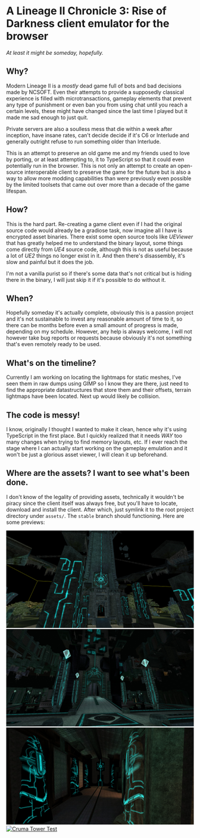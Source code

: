 # A Lineage II Chronicle 3: Rise of Darkness client emulator for the browser
_At least it might be someday, hopefully._

## Why?
Modern Lineage II is a _mostly_ dead game full of bots and bad decisions made by NCSOFT. Even their attempts to provide a supposedly classical experience is filled with microtransactions, gameplay elements that prevent any type of punishment or even ban you from using chat until you reach a certain levels, these might have changed since the last time I played but it made me sad enough to just quit.

Private servers are also a soulless mess that die within a week after inception, have insane rates, can't decide decide if it's C6 or Interlude and generally outright refuse to run something older than Interlude.

This is an attempt to preserve an old game me and my friends used to love by porting, or at least attempting to, it to TypeScript so that it could even potentially run in the browser. This is not only an attempt to create an open-source interoperable client to preserve the game for the future but is also a way to allow more modding capabilities than were previously even possible by the limited toolsets that came out over more than a decade of the game lifespan.

## How?
This is the hard part. Re-creating a game client even if I had the original source code would already be a gradiose task, now imagine all I have is encrypted asset binaries. There exist some open source tools like _UEViewer_ that has greatly helped me to understand the binary layout, some things come directly from _UE4_ source code, although this is not as useful because a lot of _UE2_ things no longer exist in it. And then there's disassembly, it's slow and painful but it does the job.

I'm not a vanilla purist so if there's some data that's not critical but is hiding there in the binary, I will just skip it if it's possible to do without it.

## When?
Hopefully someday it's actually complete, obviously this is a passion project and it's not sustainable to invest any reasonable amount of time to it, so there can be months before even a small amount of progress is made, depending on my schedule. However, any help is always welcome, I will not however take bug reports or requests because obviously it's not something that's even remotely ready to be used.

## What's on the timeline?
Currently I am working on locating the lightmaps for static meshes, I've seen them in raw dumps using GIMP so I know they are there, just need to find the appropriate datastructures that store them and their offsets, terrain lightmaps have been located. Next up would likely be collision.

## The code is messy!
I know, originally I thought I wanted to make it clean, hence why it's using TypeScript in the first place. But I quickly realized that it needs *WAY* too many changes when trying to find memory layouts, etc. If I ever reach the stage where I can actually start working on the gameplay emulation and it won't be just a glorious asset viewer, I will clean it up beforehand.

## Where are the assets? I want to see what's been done.
I don't know of the legality of providing assets, technically it wouldn't be piracy since the client itself was always free, but you'll have to locate, download and install the client. After which, just symlink it to the root project directory under `assets/`. The `stable` branch should functioning. Here are some previews:

![](docs/tower_outside.jpg)
![](docs/tower_inside.jpg)
![](docs/tower_statues.jpg)
[![Cruma Tower Test](https://img.youtube.com/vi/9x22oLpw6QY/0.jpg)](https://www.youtube.com/watch?v=9x22oLpw6QY)